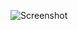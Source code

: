 ![Screenshot](https://raw.githubusercontent.com/Cryakl/Ultimate-RAT-Collection/refs/heads/main/KurdRat/Screenshot.png)
